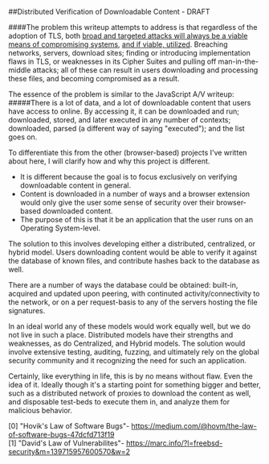##Distributed Verification of Downloadable Content - DRAFT

####The problem this writeup attempts to address is that regardless of the adoption of TLS, both [broad and targeted attacks will always be a viable means of compromising systems][0], [and if viable, utilized][1]. Breaching networks, servers, download sites; finding or introducing implementation flaws in TLS, or weaknesses in its Cipher Suites and pulling off man-in-the-middle attacks; all of these can result in users downloading and processing these files, and becoming compromised as a result.

The essence of the problem is similar to the JavaScript A/V writeup:
#####There is a lot of data, and a lot of downloadable content that users have access to online. By accessing it, it can be downloaded and run; downloaded, stored, and later executed in any number of contexts; downloaded, parsed (a different way of saying "executed"); and the list goes on.

To differentiate this from the other (browser-based) projects I've written about here, I will clarify how and why this project is different.
- It is different because the goal is to focus exclusively on verifying downloadable content in general.
- Content is downloaded in a number of ways and a browser extension would only give the user some sense of security over their browser-based downloaded content.
- The purpose of this is that it be an application that the user runs on an Operating System-level.

The solution to this involves developing either a distributed, centralized, or hybrid model. Users downloading content would be able to verify it against the database of known files, and contribute hashes back to the database as well.

There are a number of ways the database could be obtained: built-in, acquired and updated upon peering, with continuted activity/connectivity to the network, or on a per request-basis to any of the servers hosting the file signatures.

In an ideal world any of these models would work equally well, but we do not live in such a place. Distributed models have their strengths and weaknesses, as do Centralized, and Hybrid models. The solution would involve extensive testing, auditing, fuzzing, and ultimately rely on the global security community and it recognizing the need for such an application.

Certainly, like everything in life, this is by no means without flaw. Even the idea of it. Ideally though it's a starting point for something bigger and better, such as a distributed network of proxies to download the content as well, and disposable test-beds to execute them in, and analyze them for malicious behavior.

[0]: https://medium.com/@hovm/the-law-of-software-bugs-47dcfd713f19 "Hovik's Law of Software Bugs"
[1]: https://marc.info/?l=freebsd-security&m=139715957600570&w=2 "David's Law of Vulnerabilites"
<html>
  <body>
    <text>
      &#91;0&#93;&nbsp;"Hovik's Law of Software Bugs"-&nbsp;<a href="https://medium.com/@hovm/the-law-of-software-bugs-47dcfd713f19">https://medium.com/@hovm/the-law-of-software-bugs-47dcfd713f19<a/><br/>
      &#91;1&#93;&nbsp;"David's Law of Vulnerabilites"-&nbsp;<a href="https://marc.info/?l=freebsd-security&m=139715957600570&w=2">https://marc.info/?l=freebsd-security&m=139715957600570&w=2<a/><br/>
    <text/>
   <body/>
<html/>
